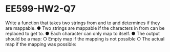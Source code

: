 # EE599-HW2-Q7
Write a function that takes two strings from and to and determines if they are mappable. ● Two strings are mappable if the characters in from can be replaced to get to. ● Each character can only map to itself. ● The output should be a map: ○ Empty map if the mapping is not possible ○ The actual map if the mapping was possible:
